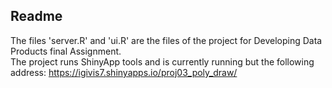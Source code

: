 ## Readme

The files 'server.R' and 'ui.R' are the files of the project for Developing Data Products final Assignment.  
The project runs ShinyApp tools and is currently running but the following address: https://igivis7.shinyapps.io/proj03_poly_draw/
